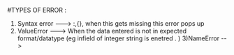 #TYPES OF ERROR :
1) Syntax error ---> :,{}, when this gets missing this error pops up 
2) ValueError ---> When the data entered is not in expected format/datatype (eg infield of integer string is enetred . )
3)NameError --> 
